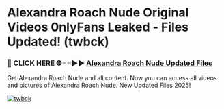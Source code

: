 # Alexandra Roach Nude Original Videos 0nlyFans Leaked - Files Updated! (twbck)

<h3>🔴 CLICK HERE 🌐==►► <a href="https://tinyurl.com/4mcuefdz" rel="nofollow">Alexandra Roach Nude Updated Files</a></h3>

Get Alexandra Roach Nude and all content. Now you can access all videos and pictures of Alexandra Roach Nude. New Updated Files 2025!

[![twbck](https://i.imgur.com/StAQSOY.gif)](https://tinyurl.com/4mcuefdz)
